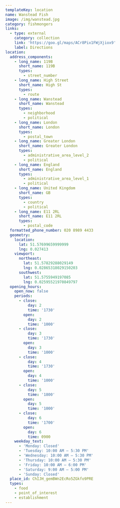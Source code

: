 ```yaml
---
templateKey: location
name: Wanstead Fish
image: /img/wanstead.jpg
category: fishmongers
links:
  - type: external
    category: collection
    link: 'https://goo.gl/maps/ACr8Pix1FWjXjiox9'
    label: Directions
location:
  address_components:
    - long_name: 119B
      short_name: 119B
      types:
        - street_number
    - long_name: High Street
      short_name: High St
      types:
        - route
    - long_name: Wanstead
      short_name: Wanstead
      types:
        - neighborhood
        - political
    - long_name: London
      short_name: London
      types:
        - postal_town
    - long_name: Greater London
      short_name: Greater London
      types:
        - administrative_area_level_2
        - political
    - long_name: England
      short_name: England
      types:
        - administrative_area_level_1
        - political
    - long_name: United Kingdom
      short_name: GB
      types:
        - country
        - political
    - long_name: E11 2RL
      short_name: E11 2RL
      types:
        - postal_code
  formatted_phone_number: 020 8989 4433
  geometry:
    location:
      lat: 51.57699659999999
      lng: 0.027413
    viewport:
      northeast:
        lat: 51.57829288029149
        lng: 0.02865318029150203
      southwest:
        lat: 51.5755949197085
        lng: 0.02595521970849797
  opening_hours:
    open_now: false
    periods:
      - close:
          day: 2
          time: '1730'
        open:
          day: 2
          time: '1000'
      - close:
          day: 3
          time: '1730'
        open:
          day: 3
          time: '1000'
      - close:
          day: 4
          time: '1730'
        open:
          day: 4
          time: '1000'
      - close:
          day: 5
          time: '1800'
        open:
          day: 5
          time: '1000'
      - close:
          day: 6
          time: '1700'
        open:
          day: 6
          time: 0900
    weekday_text:
      - 'Monday: Closed'
      - 'Tuesday: 10:00 AM – 5:30 PM'
      - 'Wednesday: 10:00 AM – 5:30 PM'
      - 'Thursday: 10:00 AM – 5:30 PM'
      - 'Friday: 10:00 AM – 6:00 PM'
      - 'Saturday: 9:00 AM – 5:00 PM'
      - 'Sunday: Closed'
  place_id: ChIJH_gemBWn2EcRo5ZGkfo9PRE
  types:
    - food
    - point_of_interest
    - establishment
---
```

